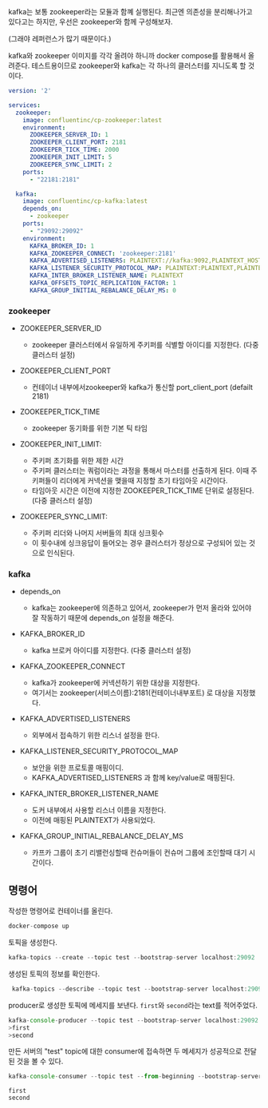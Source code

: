 
kafka는 보통 zookeeper라는 모듈과 함꼐 실행된다. 최근엔 의존성을 분리해나가고 있다고는 하지만, 우선은 zookeeper와 함께 구성해보자.

(그래야 레퍼런스가 많기 때문이다.)

kafka와 zookeeper 이미지를 각각 올려야 하니까 docker compose를 활용해서 올려준다. 테스트용이므로 zookeeper와 kafka는 각 하나의 클러스터를 지니도록 할 것이다.

```yml
version: '2'

services:
  zookeeper:
    image: confluentinc/cp-zookeeper:latest
    environment:
      ZOOKEEPER_SERVER_ID: 1
      ZOOKEEPER_CLIENT_PORT: 2181
      ZOOKEEPER_TICK_TIME: 2000
      ZOOKEEPER_INIT_LIMIT: 5
      ZOOKEEPER_SYNC_LIMIT: 2
    ports:
      - "22181:2181"

  kafka:
    image: confluentinc/cp-kafka:latest
    depends_on:
      - zookeeper
    ports:
      - "29092:29092"
    environment:
      KAFKA_BROKER_ID: 1
      KAFKA_ZOOKEEPER_CONNECT: 'zookeeper:2181'
      KAFKA_ADVERTISED_LISTENERS: PLAINTEXT://kafka:9092,PLAINTEXT_HOST://localhost:29092
      KAFKA_LISTENER_SECURITY_PROTOCOL_MAP: PLAINTEXT:PLAINTEXT,PLAINTEXT_HOST:PLAINTEXT
      KAFKA_INTER_BROKER_LISTENER_NAME: PLAINTEXT
      KAFKA_OFFSETS_TOPIC_REPLICATION_FACTOR: 1
      KAFKA_GROUP_INITIAL_REBALANCE_DELAY_MS: 0
```

### zookeeper

- ZOOKEEPER_SERVER_ID
    - zookeeper 클러스터에서 유일하게 주키퍼를 식별할 아이디를 지정한다. (다중 클러스터 설정)

- ZOOKEEPER_CLIENT_PORT
    - 컨테이너 내부에서zookeeper와 kafka가 통신할 port_client_port (defailt 2181)

- ZOOKEEPER_TICK_TIME
    - zookeeper 동기화를 위한 기본 틱 타임

- ZOOKEEPER_INIT_LIMIT:
    - 주키퍼 초기화를 위한 제한 시간
    - 주키퍼 클러스터는 쿼럼이라는 과정을 통해서 마스터를 선출하게 된다. 이때 주키퍼들이 리더에게 커넥션을 맺을때 지정할 초기 타임아웃 시간이다.
    - 타임아웃 시간은 이전에 지정한 ZOOKEEPER_TICK_TIME 단위로 설정된다. (다중 클러스터 설정)

- ZOOKEEPER_SYNC_LIMIT:
    - 주키퍼 리더와 나머지 서버들의 최대 싱크횟수
    - 이 횟수내에 싱크응답이 들어오는 경우 클러스터가 정상으로 구성되어 있는 것으로 인식된다.

### kafka

- depends_on
    - kafka는 zookeeper에 의존하고 있어서, zookeeper가 먼저 올라와 있어야 잘 작동하기 때문에 depends_on 설정을 해준다.

- KAFKA_BROKER_ID
    - kafka 브로커 아이디를 지정한다. (다중 클러스터 설정)

- KAFKA_ZOOKEEPER_CONNECT
    - kafka가 zookeeper에 커넥션하기 위한 대상을 지정한다.
    - 여기서는 zookeeper(서비스이름):2181(컨테이너내부포트) 로 대상을 지정했다.

- KAFKA_ADVERTISED_LISTENERS 
    - 외부에서 접속하기 위한 리스너 설정을 한다.

- KAFKA_LISTENER_SECURITY_PROTOCOL_MAP
    - 보안을 위한 프로토콜 매핑이디.
    - KAFKA_ADVERTISED_LISTENERS 과 함께 key/value로 매핑된다.

- KAFKA_INTER_BROKER_LISTENER_NAME
    - 도커 내부에서 사용할 리스너 이름을 지정한다.
    - 이전에 매핑된 PLAINTEXT가 사용되었다.

- KAFKA_GROUP_INITIAL_REBALANCE_DELAY_MS
    - 카프카 그룹이 초기 리밸런싱할때 컨슈머들이 컨슈머 그룹에 조인할때 대기 시간이다.

## 명령어

작성한 명령어로 컨테이너를 올린다.

```js
docker-compose up
```

토픽을 생성한다.

```js
kafka-topics --create --topic test --bootstrap-server localhost:29092
```

생성된 토픽의 정보를 확인한다.

```js
 kafka-topics --describe --topic test --bootstrap-server localhost:29092
```

producer로 생성한 토픽에 메세지를 보낸다. `first`와 `second`라는 text를 적어주었다.

```js
kafka-console-producer --topic test --bootstrap-server localhost:29092
>first
>second
```

만든 서버의 "test" topic에 대한 consumer에 접속하면 두 메세지가 성공적으로 전달된 것을 볼 수 있다.

```js
kafka-console-consumer --topic test --from-beginning --bootstrap-server localhost:29092 
```

```
first
second
```